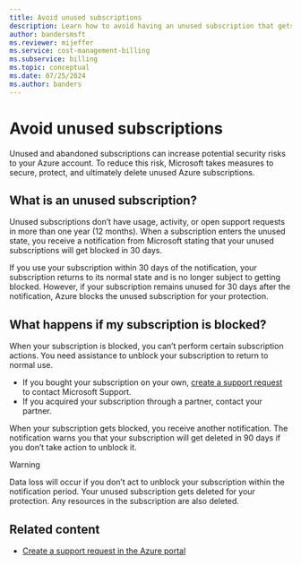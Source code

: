 ```yaml
---
title: Avoid unused subscriptions
description: Learn how to avoid having an unused subscription that gets automatically deleted.
author: bandersmsft
ms.reviewer: mijeffer
ms.service: cost-management-billing
ms.subservice: billing
ms.topic: conceptual
ms.date: 07/25/2024
ms.author: banders
---
```


# Avoid unused subscriptions

Unused and abandoned subscriptions can increase potential security risks to your Azure account. To reduce this risk, Microsoft takes measures to secure, protect, and ultimately delete unused Azure subscriptions.

## What is an unused subscription?

Unused subscriptions don’t have usage, activity, or open support requests in more than one year (12 months). When a subscription enters the unused state, you receive a notification from Microsoft stating that your unused subscriptions will get blocked in 30 days.

If you use your subscription within 30 days of the notification, your subscription returns to its normal state and is no longer subject to getting blocked. However, if your subscription remains unused for 30 days after the notification, Azure blocks the unused subscription for your protection.

## What happens if my subscription is blocked?

When your subscription is blocked, you can’t perform certain subscription actions. You need assistance to unblock your subscription to return to normal use.

- If you bought your subscription on your own, [create a support request](https://portal.azure.com/#blade/Microsoft_Azure_Support/HelpAndSupportBlade/newsupportrequest) to contact Microsoft Support.
- If you acquired your subscription through a partner, contact your partner.

When your subscription gets blocked, you receive another notification. The notification warns you that your subscription will get deleted in 90 days if you don’t take action to unblock it.

>[!WARNING]
>Data loss will occur if you don’t act to unblock your subscription within the notification period. Your unused subscription gets deleted for your protection. Any resources in the subscription are also deleted.

## Related content

- [Create a support request in the Azure portal](../../azure-portal/supportability/how-to-create-azure-support-request.md)